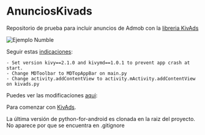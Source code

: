 # AnunciosKivads
Repositorio de prueba para incluir anuncios de Admob con la [libreria KivAds](https://github.com/Guhan-SenSam/KivAds)

![Ejemplo Numble](/images/pantalla.png"AppAnuncios")

Seguir estas [indicaciones](https://github.com/Guhan-SenSam/KivAds/pull/3):

    - Set version kivy==2.1.0 and kivymd==1.0.1 to prevent app crash at start.
    - Change MDToolbar to MDTopAppBar on main.py
    - Change activity.addContentView to activity.mActivity.addContentView on kivads.py

Puedes ver las modificaciones [aqui](https://github.com/Guhan-SenSam/KivAds/pull/3/commits/a69351acfacc99ce7261bfd1be708fdefdc84933):

Para comenzar con [KivAds](https://kivads.readthedocs.io/en/latest/gettingstarted.html).

La última versión de python-for-android es clonada en la raiz del proyecto. No aparece por que se encuentra en .gitignore